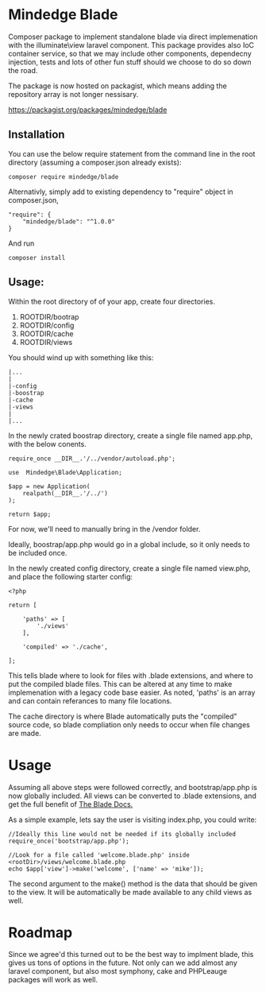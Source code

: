# Mindedge Blade

Composer package to implement standalone blade via direct implemenation with the illuminate\view laravel component. This package provides also IoC container service, so that we may include other components, dependecny injection, tests and lots of other fun stuff should we choose to do so down the road.

The package is now hosted on packagist, which means adding the repository array is not longer nessisary. 

https://packagist.org/packages/mindedge/blade

## Installation

You can use the below require statement from the command line in the root directory (assuming a composer.json already exists):

```
composer require mindedge/blade
```

Alternativly, simply add to existing dependency to "require" object in composer.json,

```
"require": {
    "mindedge/blade": "^1.0.0"
}
```

And run 

```
composer install
```
## Usage:

Within the root directory of of your app, create four directories. 
1. ROOTDIR/bootrap
2. ROOTDIR/config
3. ROOTDIR/cache
4. ROOTDIR/views

You should wind up with something like this:

```
|...
|
|-config
|-boostrap
|-cache
|-views
|
|...
```

In the newly crated boostrap directory, create a single file named app.php, with the below conents.

```
require_once __DIR__.'/../vendor/autoload.php';

use  Mindedge\Blade\Application;

$app = new Application(
    realpath(__DIR__.'/../')
);

return $app;

```

For now, we'll need to manually bring in the /vendor folder.

Ideally, boostrap/app.php would go in a global include, so it only needs to be included once.

In the newly created config directory, create a single file named view.php, and place the following starter config:

```
<?php

return [

    'paths' => [
        './views'
    ],

    'compiled' => './cache',

];

```

This tells blade where to look for files with .blade extensions, and where to put the compiled blade files. This can be altered at any time to make implemenation with a legacy code base easier. As noted, 'paths' is an array and can contain referances to many file locations.

The cache directory is where Blade automatically puts the "compiled" source code, so blade compliation only needs to occur when file changes are made.

# Usage

Assuming all above steps were followed correctly, and bootstrap/app.php is now globally included. All views can be converted to .blade extensions, and get the full benefit of [The Blade Docs.](https://laravel.com/docs/5.7/blade)

As a simple example, lets say the user is visiting index.php, you could write:

```
//Ideally this line would not be needed if its globally included
require_once('bootstrap/app.php');

//Look for a file called 'welcome.blade.php' inside <rootDir>/views/welcome.blade.php
echo $app['view']->make('welcome', ['name' => 'mike']);

```

The second argument to the make() method is the data that should be given to the view. It will be automatically be made available to any child views as well. 

# Roadmap

Since we agree'd this turned out to be the best way to implment blade, this gives us tons of options in the future. Not only can we add almost any laravel component, but also most symphony, cake and PHPLeauge packages will work as well.